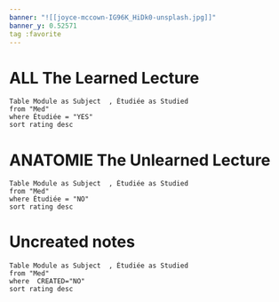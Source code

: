 ```yaml
---
banner: "![[joyce-mccown-IG96K_HiDk0-unsplash.jpg]]"
banner_y: 0.52571
tag :favorite
---
```

# ALL The Learned Lecture
```dataview
Table Module as Subject  , Étudiée as Studied
from "Med" 
where Étudiée = "YES"  
sort rating desc
```

# ANATOMIE The Unlearned Lecture
```dataview
Table Module as Subject  , Étudiée as Studied
from "Med"  
where Étudiée = "NO" 
sort rating desc
```
# Uncreated notes 
```dataview
Table Module as Subject  , Étudiée as Studied
from "Med"  
where  CREATED="NO"
sort rating desc
```

